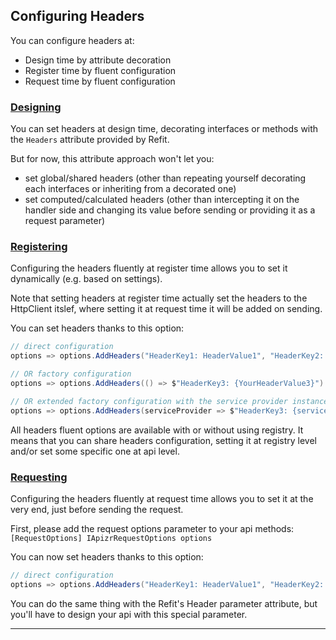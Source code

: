 ﻿## Configuring Headers

You can configure headers at:
- Design time by attribute decoration
- Register time by fluent configuration
- Request time by fluent configuration

### [Designing](#tab/tabid-designing)

You can set headers at design time, decorating interfaces or methods with the `Headers` attribute provided by Refit.

But for now, this attribute approach won't let you:
- set global/shared headers (other than repeating yourself decorating each interfaces or inheriting from a decorated one)
- set computed/calculated headers (other than intercepting it on the handler side and changing its value before sending or providing it as a request parameter)

### [Registering](#tab/tabid-registering)

Configuring the headers fluently at register time allows you to set it dynamically (e.g. based on settings).

Note that setting headers at register time actually set the headers to the HttpClient itslef, where setting it at request time it will be added on sending.

You can set headers thanks to this option:

```csharp
// direct configuration
options => options.AddHeaders("HeaderKey1: HeaderValue1", "HeaderKey2: HeaderValue2")

// OR factory configuration
options => options.AddHeaders(() => $"HeaderKey3: {YourHeaderValue3}")

// OR extended factory configuration with the service provider instance
options => options.AddHeaders(serviceProvider => $"HeaderKey3: {serviceProvider.GetRequiredService<IYourSettingsService>().YourHeaderValue3}")
```

All headers fluent options are available with or without using registry. 
It means that you can share headers configuration, setting it at registry level and/or set some specific one at api level.

### [Requesting](#tab/tabid-requesting)

Configuring the headers fluently at request time allows you to set it at the very end, just before sending the request.

First, please add the request options parameter to your api methods: ```[RequestOptions] IApizrRequestOptions options```

You can now set headers thanks to this option:
```csharp
// direct configuration
options => options.AddHeaders("HeaderKey1: HeaderValue1", "HeaderKey2: HeaderValue2")
```

You can do the same thing with the Refit's Header parameter attribute, but you'll have to design your api with this special parameter.

***